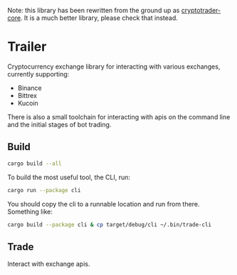 Note: this library has been rewritten from the ground up as [cryptotrader-core](cryptotrader-core). It is a much better library, please check that instead.

# Trailer

Cryptocurrency exchange library for interacting with various exchanges, currently supporting:

- Binance
- Bittrex
- Kucoin

There is also a small toolchain for interacting with apis on the command line and the initial stages of bot trading.

## Build

```bash
cargo build --all
```

To build the most useful tool, the CLI, run:
```bash
cargo run --package cli
```

You should copy the cli to a runnable location and run from there. Something like:
```bash
cargo build --package cli & cp target/debug/cli ~/.bin/trade-cli
```

## Trade

Interact with exchange apis.
